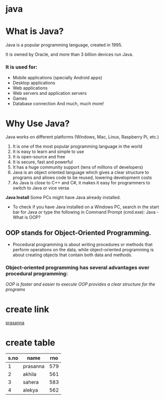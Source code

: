 # java
# What is Java?
Java is a popular programming language, created in 1995.

It is owned by Oracle, and more than 3 billion devices run Java.

### It is used for:
* Mobile applications (specially Android apps)
* Desktop applications
* Web applications
* Web servers and application servers
* Games
* Database connection
And much, much more!
# Why Use Java?
Java works on different platforms (Windows, Mac, Linux, Raspberry Pi, etc.)
1.  It is one of the most popular programming language in the world
2. It is easy to learn and simple to use
3. It is open-source and free
4. It is secure, fast and powerful
5. It has a huge community support (tens of millions of developers)
6. Java is an object oriented language which gives a clear structure to programs and allows code to be reused, lowering development costs
7. As Java is close to C++ and C#, it makes it easy for programmers to switch to Java or vice versa
 
 **Java Install**
Some PCs might have Java already installed.

* To check if you have Java installed on a Windows PC, search in the start bar for Java or type the following in Command Prompt (cmd.exe):
Java - What is OOP?
## OOP stands for Object-Oriented Programming.

* Procedural programming is about writing procedures or methods that perform operations on the data, while object-oriented programming is about creating objects that contain both data and methods.

### Object-oriented programming has several advantages over procedural programming:

*OOP is faster and easier to execute*
*OOP provides a clear structure for the programs*
# create link
[prasanna](www.google.com)

# create table
s.no|name|rno
----|----|---
1|prasanna|579
2|akhila|561
3|sahera|583
4|alekya|562


